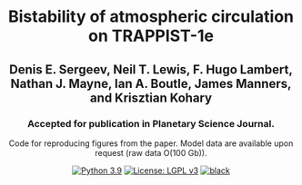 <h1 align="center">
  Bistability of atmospheric circulation on TRAPPIST-1e
</h1>
<h2 align="center">
  Denis E. Sergeev, Neil T. Lewis, F. Hugo Lambert, Nathan J. Mayne, Ian A. Boutle, James Manners, and Krisztian Kohary
</h2>
<h3 align="center">
  Accepted for publication in Planetary Science Journal.
</h3>
<p align="center">
  Code for reproducing figures from the paper.
  Model data are available upon request (raw data O(100 Gb)).
</p>
<p align="center">
<a href="https://www.python.org/downloads/">
<img src="https://img.shields.io/badge/python-3.10-blue.svg?logo=python&logoColor=white"
     alt="Python 3.9"></a>
<a href="LICENSE">
<img src="https://img.shields.io/badge/License-LGPL%20v3-blue.svg?logo=gnu"
     alt="License: LGPL v3"></a>
<a href="https://github.com/psf/black">
<img src="https://img.shields.io/badge/code%20style-black-000000.svg"
     alt="black"></a>
</p>
